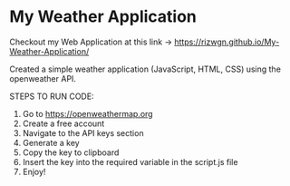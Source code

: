 # My Weather Application

Checkout my Web Application at this link -> https://rizwgn.github.io/My-Weather-Application/

Created a simple weather application (JavaScript, HTML, CSS) using the openweather API.

STEPS TO RUN CODE: 
1. Go to https://openweathermap.org
2. Create a free account
3. Navigate to the API keys section
4. Generate a key
5. Copy the key to clipboard
6. Insert the key into the required variable in the script.js file
7. Enjoy!
